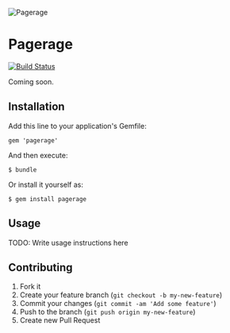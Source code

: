![Pagerage](https://raw.github.com/gorsuch/pagerage/master/pagerage.jpg)

# Pagerage

[![Build Status](https://secure.travis-ci.org/gorsuch/pagerage.png)](http://travis-ci.org/gorsuch/pagerage)

Coming soon.

## Installation

Add this line to your application's Gemfile:

    gem 'pagerage'

And then execute:

    $ bundle

Or install it yourself as:

    $ gem install pagerage

## Usage

TODO: Write usage instructions here

## Contributing

1. Fork it
2. Create your feature branch (`git checkout -b my-new-feature`)
3. Commit your changes (`git commit -am 'Add some feature'`)
4. Push to the branch (`git push origin my-new-feature`)
5. Create new Pull Request
